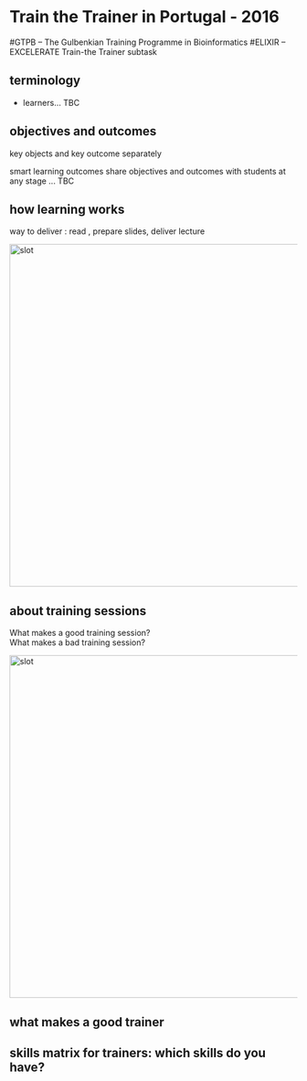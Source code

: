 # Train the Trainer in Portugal - 2016
#GTPB – The Gulbenkian Training Programme in Bioinformatics
#ELIXIR – EXCELERATE Train-the Trainer subtask



## terminology
- learners... TBC

## objectives and outcomes
key objects and key outcome separately

smart learning outcomes
share objectives and outcomes with students at any stage
 ... TBC

## how learning works
way to deliver :  read \, prepare slides, deliver lecture

<img src="../../fig/wayoflearning.png" alt="slot" style="width: 600px;"/>



## about training sessions
What makes a good training session?<br>
What makes a bad training session?

<img src="../../fig/goodtrainingsessions.png" alt="slot" style="width: 600px;"/>


## what makes a good trainer

## skills matrix for trainers: which skills do you have?
